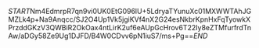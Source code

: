 $START$Nm4EdmrpR7qn9vi0UK0EtG096lU+5LdryaTYunuXc01MXWWTAhJGMZLk4p+Na9Anqcc/SJ2O4Up1Vk5jgiKVf4nX2G24esNkbrKpnHxFqTyowkXPrzddGKzV3QWBiR2OkOax4ntLirK2uf6eAUpGcHrov6T22Iy8eZTMfurfrdTnAw/aDGy58Ze9Ug1DJFD/B4W0CDvv6pN1iuS7/ms+Pg==$END$
